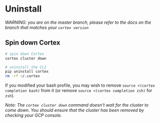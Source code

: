 # Uninstall

_WARNING: you are on the master branch, please refer to the docs on the branch that matches your `cortex version`_

## Spin down Cortex

```bash
# spin down Cortex
cortex cluster down

# uninstall the CLI
pip uninstall cortex
rm -rf ~/.cortex
```

If you modified your bash profile, you may wish to remove `source <(cortex completion bash)` from it (or remove `source <(cortex completion zsh)` for `zsh`).

*Note: The `cortex cluster down` command doesn't wait for the cluster to come down. You should ensure that the cluster has been removed by checking your GCP console.*
